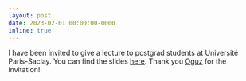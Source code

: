 ```yaml
---
layout: post
date: 2023-02-01 00:00:00-0000
inline: true
---
```

I have been invited to give a lecture to postgrad students at Université 
Paris-Saclay. You can find the slides [here](https://filedn.eu/lyDamYXd3jSjd2K2sKty8BJ/lectures/lecture.pdf). Thank you [Oguz](https://kayaogz.github.io/) for the invitation!
